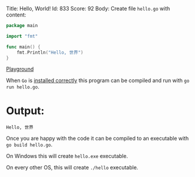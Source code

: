 Title: Hello, World!
Id: 833
Score: 92
Body:
Create file `hello.go` with content:

```go
package main

import "fmt"

func main() {
    fmt.Println("Hello, 世界")
}
```

[Playground](https://play.golang.org/p/I3l_5RKJts)

When `Go` is [installed correctly](a-20381) this program can be compiled and run with `go run hello.go`.

# Output:

```text
Hello, 世界
```

Once you are happy with the code it can be compiled to an executable with `go build hello.go`.

On Windows this will create `hello.exe` executable.

On every other OS, this will create `./hello` executable.
